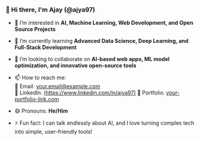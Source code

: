 ### 👋 Hi there, I'm Ajay (@ajya97)

- 👀 I’m interested in **AI, Machine Learning, Web Development, and Open Source Projects**
- 🌱 I’m currently learning **Advanced Data Science, Deep Learning, and Full-Stack Development**
- 💞️ I’m looking to collaborate on **AI-based web apps, ML model optimization, and innovative open-source tools**
- 📫 How to reach me:  
  📧 Email: your.email@example.com  
  💼 LinkedIn: [(https://www.linkedin.com/in/ajya97)](https://www.linkedin.com/in/ajya97/) 
  🧠 Portfolio: [your-portfolio-link.com](https://yourportfolio.com)

- 😄 Pronouns: **He/Him**
- ⚡ Fun fact: I can talk endlessly about AI, and I love turning complex tech into simple, user-friendly tools!

<!---
ajya97/ajya97 is a ✨ special ✨ repository because its `README.md` (this file) appears on your GitHub profile.
You can click the Preview link to take a look at your changes.
--->
